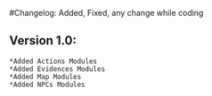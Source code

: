 #Changelog:
    Added, Fixed, any change while coding

## Version 1.0:
    *Added Actions Modules
    *Added Evidences Modules
    *Added Map Modules
    *Added NPCs Modules
    
